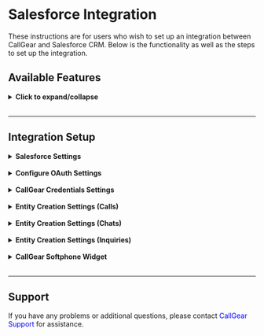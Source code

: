 # Salesforce Integration <br />

These instructions are for users who wish to set up an integration between CallGear and Salesforce CRM. Below is the functionality as well as the steps to set up the integration.

## Available Features <br />

<details>
<summary style="font-weight:bold;">Click to expand/collapse</summary> <br />

- **Automated Contact and Lead Creation**: Easily generate contact and lead records during incoming and outgoing calls with seamless automation.
- **Automated Call Routing**: Route calls to the appropriate manager (Сontact/Lead Owner) in Salesforce, ensuring efficient communication management.
- **Opportunity Creation**: Automatically create Opportunity after successful inbound and outbound or missed calls, facilitating a fast sales process.
- **Task Creation**: Automate the creation of tasks for successful inbound, outbound or missed calls, providing comprehensive customer support management.
- **Flexible Call Attachment Options**: Customize call attachments by linking call recordings to related tasks, opportunities, contacts or leads.
- **Customized Data Transfer**: Customize how data transfers from CallGear to specific Salesforce fields to improve data integrity.
- **Softphone Widget**: Initiate inbound and outbound calls directly within your CRM system with a convenient Softphone widget, enabling quick and efficient communication with customers and prospects.

</details>

<br />

---
## Integration Setup <br />
<details>
<summary style="font-weight:bold;">Salesforce Settings</summary> <br />

This section guides users on how to create a connected app within Salesforce. A connected app allows external applications to securely integrate with Salesforce using OAuth authentication.


- **Create a Connected App**:
  - Log in to your [Salesforce account](https://login.salesforce.com).
  - Go to advanced settings

![image](sf_auth_1.png)

- Navigate to Setup > Apps > App Manager.

![image](sf_auth_2.png)

- Click on 'New Connected App'.

![image](sf_auth_3.png)

- **Fill in the required details**:
  - Connected App Name: [Your App Name]
  - API Name: [Your_API_Name]
  - Contact Email: [Your Email Address]

![image](sf_auth_4.png)

- **Enable OAuth Settings: Must be checked**:
  - Callback URL:
    - https://uc-http-requester-dub-api.callgear.ae/oauth2/callback
    - https://uc-http-requester-lat-api.callgear.com/oauth2/callback

![image](sf_auth_5.png)

- Selected OAuth Scopes: Select required scopes based on your application needs.
- Also unchecking box “Require Proof Key for Code Exchange (PKCE) Extension for Supported Authorization Flows” and save.

![image](sf_auth_6.png)

- Save the changes.
- After saving, click on the “Initial Access Token” button.

![image](sf_auth_7.png)

</details>
<br />
<details>
<summary style="font-weight:bold;">Configure OAuth Settings</summary> <br />

- Once the Connected App is created, note down the 'Consumer Key' and 'Consumer Secret'. These will be used for authentication.
![image](sf_auth_8.png)
![image](sf_auth_9.png)

- Under the same Connected App settings, configure the OAuth policies, such as refresh token policy, token validity, etc., according to your requirements.

</details>
<br />
<details>
<summary style="font-weight:bold;">CallGear Credentials Settings</summary> <br />

#### Set Up Credentials <br />
  - Log in to your CallGear account using one of these links - https://go.callgear.com/ or https://go.callgear.ae/ 
  - Go to Marketplace and select Salesforce integration
  - Enter your Salesforce account URL and provide the necessary authentication keys from your Salesforce Connected App.

![image](sf_cred_settings.png)

</details>
<br />
<details>
<summary style="font-weight:bold;">Entity Creation Settings (Calls)</summary> <br />

- **Contact Creation**: 
  - Enable creation of Contact records for inbound and outbound calls.
  - Some opportunities and leads may not be found unless contact creation is enabled. Please enable contact creation to ensure proper automatic tracking and management of opportunities and tasks. <br />


- **Lead Creation**: 
  - Enable creation of Lead records for successful inbound, outbound and missed calls.
  - Specify the status with which the lead will be created.

![image](sf_lead_status.gif)

<br />

- **Opportunity Creation**: 
  - Enable creation of Opportunity records for successful inbound, outbound and missed calls.
  - Specify the stage with which the lead will be created.
  - Specify the days until close (close date field of opportunity). Example: if call was made 01.01 and days until close = 14, then close date of opportunity on this call will be 01.15.
  - Opportunity will be created if there are no opportunities in open stage.

![image](sf_opportunity_stage.gif)

<br />

- **Task (Call log) Creation**: 
  - Enable Task creation for successful inbound, outbound and missed calls.
  - Specify the status and priority with which the task will be created.
  - Task will be created on every call.
  - Task could be attached to a contact or account by specifying it in the settings.
  - To avoid creating tasks for missed outbound calls, the option can be disabled using the checkbox.

![image](sf_task.gif)

<br />

- **Attachment Creation**: 
  - Enable Attachment creation for successful inbound and outbound calls.
  - If turned on, call record will be loaded into Salesforce as Attachment and connected to chosen entity.

![image](sf_attachments.png)

<br />

- **Call Details Mapping**:
  - Configure the transfer of call information from CallGear to Salesforce:
    - Choose an object type: Contacts, Leads, Opportunities, Tasks.
    - Select the information you want to transfer from CallGear.
    - Select the field in the Salesforce object to which this information will be transferred.

![image](sf_mapping.gif)

</details>
<br />

<details>
<summary style="font-weight:bold;">Entity Creation Settings (Chats)</summary> <br />

- **Most settings for creating entities in chats are similar to calls, with a few key differences:**
<br /><br />

  - Entities are created once per chat session, triggered by either a client or employee first message, regardless of the number of messages exchanged before the chat closes.
  <br /><br />
  - When a client sends the first message, no employee is assigned yet, so an owner can’t be set. The owner is assigned automatically by Salesforce, and can be updated after an employee replies, if enabled in the integration. 
  <br /><br />
  - If the client’s phone number is hidden, only a Task can be created, provided the integration settings allow it. Otherwise, nothing is created.

</details>
<br />

<details>
<summary style="font-weight:bold;">Entity Creation Settings (Inquiries)</summary> <br />

- **Most settings for creating entities in inquiries are similar to calls, with a few key differences:**
<br /><br />

  - Owner for new entities could be set only if contact already exists or if default responsible employee is set.
  <br /><br />
  - "Consider employee's schedule" setting allows to specify the task's "due date" field according to employee's schedule in Callgear. Employees are matched by email. 
  Example: Employee has schedule from 10:00 to 18:00 from monday to friday. It's 16:00 of tuesday. Deadline set to 6 hours. Due date will be 14:00 of wednesday.
</details>
<br />

<details>
<summary style="font-weight:bold;">CallGear Softphone Widget</summary> <br />

1.  **Installation**:
    - Use the <a href="https://chromewebstore.google.com/detail/callgear/gmepbeelpjhhlnkccmclgijnnleadijl" style="color: blue; text-decoration: none;">provided link</a> to download and install the widget.
2.  **Authorization**:
    - Authenticate using your CallGear account credentials.
    - Log in to the installed widget under the same account.
3.  **Functionality Check**:
    - Enable the "Show softphone" option.
    - Make sure that the widget icon is displayed.

</details>
<br />

---

## Support <br />


If you have any problems or additional questions, please contact <a href="mailto:support@callgear.com" style="color: blue; text-decoration: none;">CallGear Support</a> for assistance.
